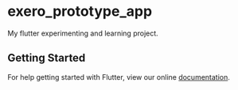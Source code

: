 # exero_prototype_app

My flutter experimenting and learning project.

## Getting Started

For help getting started with Flutter, view our online
[documentation](https://flutter.io/).
